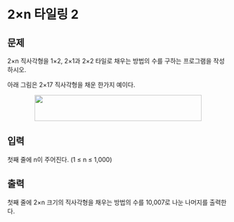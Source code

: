 # 2×n 타일링 2

## 문제
<p>2×n 직사각형을 1×2, 2×1과 2×2 타일로 채우는 방법의 수를 구하는 프로그램을 작성하시오.</p>  
<p>아래 그림은 2×17 직사각형을 채운 한가지 예이다.</p>  
<p style="text-align: center;"><img alt="" src="/upload/images/t2n2122.gif" style="height:59px; width:380px"/></p>

## 입력
<p>첫째 줄에 n이 주어진다. (1 ≤ n ≤ 1,000)</p>

## 출력
<p>첫째 줄에 2×n 크기의 직사각형을 채우는 방법의 수를 10,007로 나눈 나머지를 출력한다.</p>


